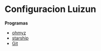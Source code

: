 # Configuracion Luizun

**Programas**
* [ohmyz](https://ohmyz.sh/)
* [starship](https://starship.rs/)
* [Git](https://git-scm.com/)
